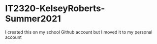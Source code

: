# IT2320-KelseyRoberts-Summer2021

I created this on my school Github account but I moved it to my personal account
